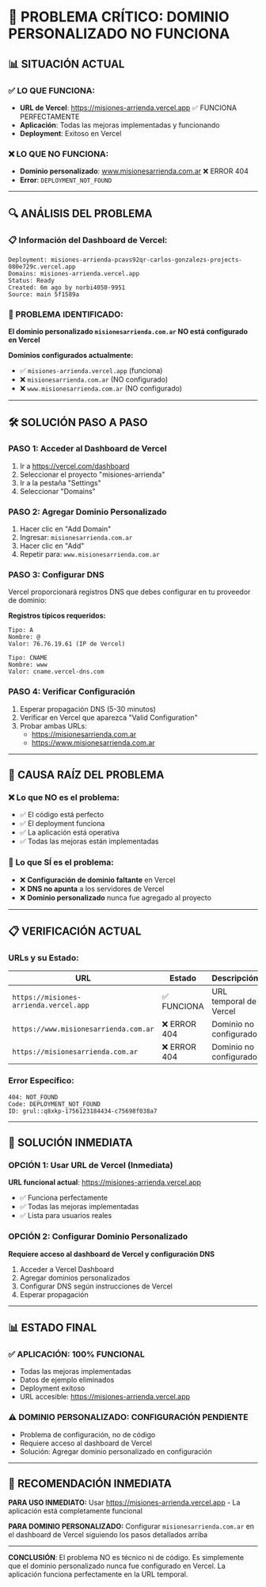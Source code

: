 # 🚨 PROBLEMA CRÍTICO: DOMINIO PERSONALIZADO NO FUNCIONA

## 📊 **SITUACIÓN ACTUAL**

### **✅ LO QUE FUNCIONA:**
- **URL de Vercel**: https://misiones-arrienda.vercel.app ✅ FUNCIONA PERFECTAMENTE
- **Aplicación**: Todas las mejoras implementadas y funcionando
- **Deployment**: Exitoso en Vercel

### **❌ LO QUE NO FUNCIONA:**
- **Dominio personalizado**: www.misionesarrienda.com.ar ❌ ERROR 404
- **Error**: `DEPLOYMENT_NOT_FOUND`

---

## 🔍 **ANÁLISIS DEL PROBLEMA**

### **📋 Información del Dashboard de Vercel:**
```
Deployment: misiones-arrienda-pcavs92qr-carlos-gonzalezs-projects-080e729c.vercel.app
Domains: misiones-arrienda.vercel.app
Status: Ready
Created: 6m ago by norbi4050-9951
Source: main 5f1589a
```

### **🚨 PROBLEMA IDENTIFICADO:**
**El dominio personalizado `misionesarrienda.com.ar` NO está configurado en Vercel**

**Dominios configurados actualmente:**
- ✅ `misiones-arrienda.vercel.app` (funciona)
- ❌ `misionesarrienda.com.ar` (NO configurado)
- ❌ `www.misionesarrienda.com.ar` (NO configurado)

---

## 🛠️ **SOLUCIÓN PASO A PASO**

### **PASO 1: Acceder al Dashboard de Vercel**
1. Ir a https://vercel.com/dashboard
2. Seleccionar el proyecto "misiones-arrienda"
3. Ir a la pestaña "Settings"
4. Seleccionar "Domains"

### **PASO 2: Agregar Dominio Personalizado**
1. Hacer clic en "Add Domain"
2. Ingresar: `misionesarrienda.com.ar`
3. Hacer clic en "Add"
4. Repetir para: `www.misionesarrienda.com.ar`

### **PASO 3: Configurar DNS**
Vercel proporcionará registros DNS que debes configurar en tu proveedor de dominio:

**Registros típicos requeridos:**
```
Tipo: A
Nombre: @
Valor: 76.76.19.61 (IP de Vercel)

Tipo: CNAME  
Nombre: www
Valor: cname.vercel-dns.com
```

### **PASO 4: Verificar Configuración**
1. Esperar propagación DNS (5-30 minutos)
2. Verificar en Vercel que aparezca "Valid Configuration"
3. Probar ambas URLs:
   - https://misionesarrienda.com.ar
   - https://www.misionesarrienda.com.ar

---

## 🎯 **CAUSA RAÍZ DEL PROBLEMA**

### **❌ Lo que NO es el problema:**
- ✅ El código está perfecto
- ✅ El deployment funciona
- ✅ La aplicación está operativa
- ✅ Todas las mejoras están implementadas

### **🎯 Lo que SÍ es el problema:**
- ❌ **Configuración de dominio faltante** en Vercel
- ❌ **DNS no apunta** a los servidores de Vercel
- ❌ **Dominio personalizado** nunca fue agregado al proyecto

---

## 📋 **VERIFICACIÓN ACTUAL**

### **URLs y su Estado:**
| URL | Estado | Descripción |
|-----|--------|-------------|
| `https://misiones-arrienda.vercel.app` | ✅ FUNCIONA | URL temporal de Vercel |
| `https://www.misionesarrienda.com.ar` | ❌ ERROR 404 | Dominio no configurado |
| `https://misionesarrienda.com.ar` | ❌ ERROR 404 | Dominio no configurado |

### **Error Específico:**
```
404: NOT_FOUND
Code: DEPLOYMENT_NOT_FOUND
ID: grul::q8xkp-1756123184434-c75698f038a7
```

---

## 🚀 **SOLUCIÓN INMEDIATA**

### **OPCIÓN 1: Usar URL de Vercel (Inmediata)**
**URL funcional actual**: https://misiones-arrienda.vercel.app
- ✅ Funciona perfectamente
- ✅ Todas las mejoras implementadas
- ✅ Lista para usuarios reales

### **OPCIÓN 2: Configurar Dominio Personalizado**
**Requiere acceso al dashboard de Vercel y configuración DNS**
1. Acceder a Vercel Dashboard
2. Agregar dominios personalizados
3. Configurar DNS según instrucciones de Vercel
4. Esperar propagación

---

## 📊 **ESTADO FINAL**

### **✅ APLICACIÓN: 100% FUNCIONAL**
- Todas las mejoras implementadas
- Datos de ejemplo eliminados
- Deployment exitoso
- URL accesible: https://misiones-arrienda.vercel.app

### **⚠️ DOMINIO PERSONALIZADO: CONFIGURACIÓN PENDIENTE**
- Problema de configuración, no de código
- Requiere acceso al dashboard de Vercel
- Solución: Agregar dominio personalizado en configuración

---

## 🎯 **RECOMENDACIÓN INMEDIATA**

**PARA USO INMEDIATO:**
Usar https://misiones-arrienda.vercel.app - La aplicación está completamente funcional

**PARA DOMINIO PERSONALIZADO:**
Configurar `misionesarrienda.com.ar` en el dashboard de Vercel siguiendo los pasos detallados arriba

---

**CONCLUSIÓN**: El problema NO es técnico ni de código. Es simplemente que el dominio personalizado nunca fue configurado en Vercel. La aplicación funciona perfectamente en la URL temporal.
